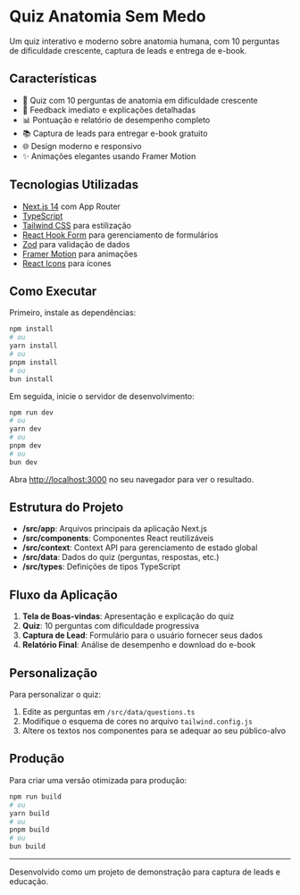 # Quiz Anatomia Sem Medo

Um quiz interativo e moderno sobre anatomia humana, com 10 perguntas de dificuldade crescente, captura de leads e entrega de e-book.

## Características

- 🧠 Quiz com 10 perguntas de anatomia em dificuldade crescente
- 🎯 Feedback imediato e explicações detalhadas
- 📊 Pontuação e relatório de desempenho completo
- 📚 Captura de leads para entregar e-book gratuito
- 🌐 Design moderno e responsivo
- ✨ Animações elegantes usando Framer Motion

## Tecnologias Utilizadas

- [Next.js 14](https://nextjs.org/) com App Router
- [TypeScript](https://www.typescriptlang.org/)
- [Tailwind CSS](https://tailwindcss.com/) para estilização
- [React Hook Form](https://react-hook-form.com/) para gerenciamento de formulários
- [Zod](https://zod.dev/) para validação de dados
- [Framer Motion](https://www.framer.com/motion/) para animações
- [React Icons](https://react-icons.github.io/react-icons/) para ícones

## Como Executar

Primeiro, instale as dependências:

```bash
npm install
# ou
yarn install
# ou
pnpm install
# ou
bun install
```

Em seguida, inicie o servidor de desenvolvimento:

```bash
npm run dev
# ou
yarn dev
# ou
pnpm dev
# ou
bun dev
```

Abra [http://localhost:3000](http://localhost:3000) no seu navegador para ver o resultado.

## Estrutura do Projeto

- **/src/app**: Arquivos principais da aplicação Next.js
- **/src/components**: Componentes React reutilizáveis
- **/src/context**: Context API para gerenciamento de estado global
- **/src/data**: Dados do quiz (perguntas, respostas, etc.)
- **/src/types**: Definições de tipos TypeScript

## Fluxo da Aplicação

1. **Tela de Boas-vindas**: Apresentação e explicação do quiz
2. **Quiz**: 10 perguntas com dificuldade progressiva
3. **Captura de Lead**: Formulário para o usuário fornecer seus dados
4. **Relatório Final**: Análise de desempenho e download do e-book

## Personalização

Para personalizar o quiz:

1. Edite as perguntas em `/src/data/questions.ts`
2. Modifique o esquema de cores no arquivo `tailwind.config.js`
3. Altere os textos nos componentes para se adequar ao seu público-alvo

## Produção

Para criar uma versão otimizada para produção:

```bash
npm run build
# ou
yarn build
# ou
pnpm build
# ou
bun build
```

---

Desenvolvido como um projeto de demonstração para captura de leads e educação.
